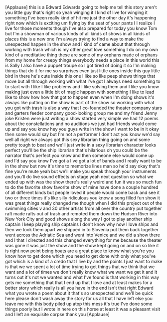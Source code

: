 
[Applause]
this is a Edward Edwards going to help
me tell this story aren&#39;t you little guy
that&#39;s right
so yeah winging it
I kind of live for winging it something
I&#39;ve been really kind of hit me just the
other day it&#39;s happening right now which
is exciting
um flying by the seat of your pants I
I realize I live for those moments
though I&#39;ve also prepared for today you
know Tom but I&#39;m a showman of various
kinds of all kinds of shows in all kinds
of places this is a new one I&#39;m always
trying to find a way to make the
unexpected happen in the show and I kind
of came about that through working with
trash which is my other great love
something I do on my own kind of a
meditative thing these are some of my
orphans made of orphans from my home for
creepy things everybody needs a place in
this world this is Sally I also have a
puppet troupe so I got tired of doing it
so I&#39;m making things that do it for me
so surprises even just little ones
inside this guy little bird in there
he&#39;s cute
inside this one I like so like peep
shows things that move but all through
working with what I&#39;ve got
I always need something to to start with
I like I like problems and I like
solving them and I like you know making
just even a little bit of magic happen
with something I like to lead like to
show how how that got to happen even
when I&#39;m doing shows it&#39;s always like
putting on the show is part of the show
so working with what you got with trash
is also a way that I co-founded the
theater company stars and garters feeder
company good-looking group
me and my friend Jenny joke Kristen were
just writing a show started very simple
we had 12 poems about the constellations
and no auditions we just had friends
would come up and say you know hey you
guys write in the show I want to be in
it okay then some would say but I&#39;m not
a performer I don&#39;t act you know we&#39;d
say well all right we always got this
sexy librarian thing going on and some
pretty tough to beat and we&#39;ll just
write in a sexy librarian character
looks perfect
you&#39;ll be the ship librarian that&#39;s
hilarious
oh you could be the narrator that&#39;s
perfect you know and then someone else
would come up and I&#39;d say you know I&#39;ve
got a I&#39;ve got a lot of bands and I
really want to be in the show but now
it&#39;s time to memorize lines man so he&#39;d
say okay that&#39;s fine you&#39;re mute yeah
but we&#39;ll make you speak through your
instruments and you&#39;ll do live sound
effects on stage yeah next question so
what we ended up with was the show
there&#39;s really weird and fun it was so
much fun to do the favorite show
favorite show of mine have done a couple
hundred of all different kinds but
people loved it people would come back
and see it two or three times it&#39;s like
silly ridiculous you know a song filled
fun show
it was great things really changed me
though when I did this project out of
the swimming cities v and 30 other
artists from all over the country put
together raft made rafts out of trash
and remoted them down the Hudson River
into New York City and good shows along
the way I got to play another ship
captain I keep playing ship captains I
don&#39;t know why now I love ships and then
we took them apart we shipped in to
Slovenia put them back together went
across the Adriatic Sea and went into
Venice and we did a show there and I
that I directed and this changed
everything for me because the theater
was gone it was just the show and
the show kept going on and on so like it
is right now
point being boats are a great place to
know what you&#39;re you know how to get
done which you need to get done with
only what you&#39;ve got which is a kind of
a credo that I live by and the points I
just want to make is that we we spent a
lot of time trying to get things that we
think that we want and a lot of times we
don&#39;t really know what we want we get it
and it turns out it&#39;s not we wanted and
what I&#39;ve found is that working in this
way gets me something that that I end up
that I love and at least makes for a
better story which really is all you
have in the end isn&#39;t that right Edward
what you wrote a poem about it that&#39;s so
unexpected and we&#39;ll be quick here
please don&#39;t wash away the story for us
all that I have left else you leave me
with this body piled up atop this mess
it&#39;s true I&#39;ve done some things poorly
but I wrote in here on this horse at
least it was a pleasant visit and I left
an exquisite corpse thank you
[Applause]
